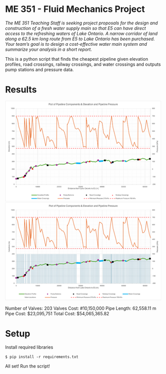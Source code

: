 # ME 351 - Fluid Mechanics Project

_The ME 351 Teaching Staff is seeking project proposals for the design and construction of a fresh water supply main so that E5 can have direct
access to the refreshing waters of Lake Ontario. A narrow corridor of land along a 62.5 km long route from E5 to Lake Ontario has been purchased.
Your team’s goal is to design a cost-effective water main system and summarize your analysis in a short report._

This is a python script that finds the cheapest pipeline given elevation profiles, road crossings, railway crossings, and water crossings and outputs pump stations and pressure data.

# Results

![Final Plot](./Final%20Plot.png)
![Final Plot (With Valves)](<./Final%20Plot%20(With%20Valves).png>)

Number of Valves: 203
Valves Cost: #10,150,000
Pipe Length: 62,558.11 m
Pipe Cost: $23,095,751
Total Cost: $54,065,365.82

# Setup

Install required libraries

```
$ pip install -r requirements.txt
```

All set! Run the script!
